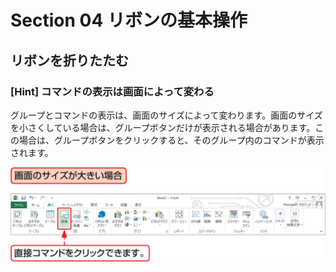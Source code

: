 # Section 04 リボンの基本操作

## リボンを折りたたむ

### [Hint] コマンドの表示は画面によって変わる
グループとコマンドの表示は、画面のサイズによって変わります。画面のサイズを小さくしている場合は、グループボタンだけが表示される場合があります。この場合は、グループボタンをクリックすると、そのグループ内のコマンドが表示されます。

![](004.png)
